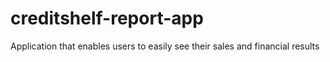 # creditshelf-report-app
Application that enables users to easily see their sales and financial results
